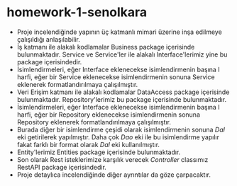 # homework-1-senolkara

* Proje incelendiğinde yapının üç katmanlı mimari üzerine inşa edilmeye çalışıldığı anlaşılabilir.
* İş katmanı ile alakalı kodlamalar Business package içerisinde bulunmaktadır. Service ve Service'ler ile alakalı Interface'lerimiz yine bu package içerisindedir.
* İsimlendirmeleri, eğer Interface eklenecekse isimlendirmenin başına I harfi, eğer bir Service eklenecekse isimlendirmenin sonuna Service eklenerek formatlandırılmaya çalışılmıştır.
* Veri Erişim katmanı ile alakalı kodlamalar DataAccess package içerisinde bulunmaktadır. Repository'lerimiz bu package içerisinde bulunmaktadır.
* İsimlendirmeleri, eğer Interface eklenecekse isimlendirmenin başına I harfi, eğer bir Repository eklenecekse isimlendirmenin sonuna Repository eklenerek formatlandırılmaya çalışılmıştır.
* Burada diğer bir isimlendirme çeşidi olarak isimlendirmenin sonuna _Dal_ eki getirilerek yapılmıştır. Daha çok _Dao_ eki ile bu isimlendirme yapılır fakat farklı bir format olarak _Dal_ eki kullanılmıştır.
* Entity'lerimiz Entities package içerisinde bulunmaktadır. 
* Son olarak Rest isteklerimize karşılık verecek _Controller_ classımız RestAPI package içerisindedir.
* Proje detaylıca incelendiğinde diğer ayrıntılar da göze çarpacaktır.  
